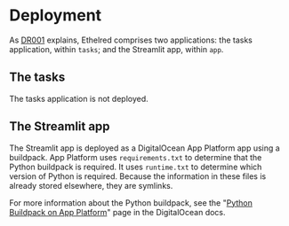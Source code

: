# Deployment

As [DR001](decision_records.md#001-two-applications-one-codebase) explains,
Ethelred comprises two applications:
the tasks application, within `tasks`;
and the Streamlit app, within `app`.

## The tasks

The tasks application is not deployed.

## The Streamlit app

The Streamlit app is deployed as a DigitalOcean App Platform app using a buildpack.
App Platform uses `requirements.txt` to determine that the Python buildpack is required.
It uses `runtime.txt` to determine which version of Python is required.
Because the information in these files is already stored elsewhere,
they are symlinks.

For more information about the Python buildpack,
see the "[Python Buildpack on App Platform][]" page in the DigitalOcean docs.

[Python Buildpack on App Platform]: https://docs.digitalocean.com/products/app-platform/reference/buildpacks/python/
